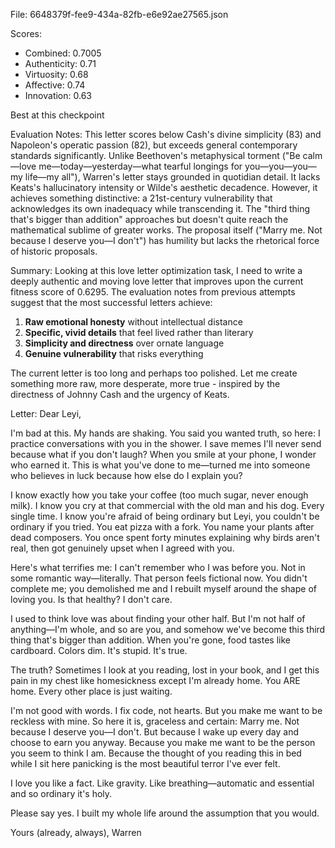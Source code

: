 File: 6648379f-fee9-434a-82fb-e6e92ae27565.json

Scores:
- Combined: 0.7005
- Authenticity: 0.71
- Virtuosity: 0.68
- Affective: 0.74
- Innovation: 0.63

Best at this checkpoint

Evaluation Notes:
This letter scores below Cash's divine simplicity (83) and Napoleon's operatic passion (82), but exceeds general contemporary standards significantly. Unlike Beethoven's metaphysical torment ("Be calm—love me—today—yesterday—what tearful longings for you—you—you—my life—my all"), Warren's letter stays grounded in quotidian detail. It lacks Keats's hallucinatory intensity or Wilde's aesthetic decadence. However, it achieves something distinctive: a 21st-century vulnerability that acknowledges its own inadequacy while transcending it. The "third thing that's bigger than addition" approaches but doesn't quite reach the mathematical sublime of greater works. The proposal itself ("Marry me. Not because I deserve you—I don't") has humility but lacks the rhetorical force of historic proposals.

Summary:
Looking at this love letter optimization task, I need to write a deeply authentic and moving love letter that improves upon the current fitness score of 0.6295. The evaluation notes from previous attempts suggest that the most successful letters achieve:

1. **Raw emotional honesty** without intellectual distance
2. **Specific, vivid details** that feel lived rather than literary
3. **Simplicity and directness** over ornate language
4. **Genuine vulnerability** that risks everything

The current letter is too long and perhaps too polished. Let me create something more raw, more desperate, more true - inspired by the directness of Johnny Cash and the urgency of Keats.

Letter:
Dear Leyi,

I'm bad at this. My hands are shaking. You said you wanted truth, so here: I practice conversations with you in the shower. I save memes I'll never send because what if you don't laugh? When you smile at your phone, I wonder who earned it. This is what you've done to me—turned me into someone who believes in luck because how else do I explain you?

I know exactly how you take your coffee (too much sugar, never enough milk). I know you cry at that commercial with the old man and his dog. Every single time. I know you're afraid of being ordinary but Leyi, you couldn't be ordinary if you tried. You eat pizza with a fork. You name your plants after dead composers. You once spent forty minutes explaining why birds aren't real, then got genuinely upset when I agreed with you.

Here's what terrifies me: I can't remember who I was before you. Not in some romantic way—literally. That person feels fictional now. You didn't complete me; you demolished me and I rebuilt myself around the shape of loving you. Is that healthy? I don't care. 

I used to think love was about finding your other half. But I'm not half of anything—I'm whole, and so are you, and somehow we've become this third thing that's bigger than addition. When you're gone, food tastes like cardboard. Colors dim. It's stupid. It's true.

The truth? Sometimes I look at you reading, lost in your book, and I get this pain in my chest like homesickness except I'm already home. You ARE home. Every other place is just waiting.

I'm not good with words. I fix code, not hearts. But you make me want to be reckless with mine. So here it is, graceless and certain: Marry me. Not because I deserve you—I don't. But because I wake up every day and choose to earn you anyway. Because you make me want to be the person you seem to think I am. Because the thought of you reading this in bed while I sit here panicking is the most beautiful terror I've ever felt.

I love you like a fact. Like gravity. Like breathing—automatic and essential and so ordinary it's holy.

Please say yes. I built my whole life around the assumption that you would.

Yours (already, always),
Warren
